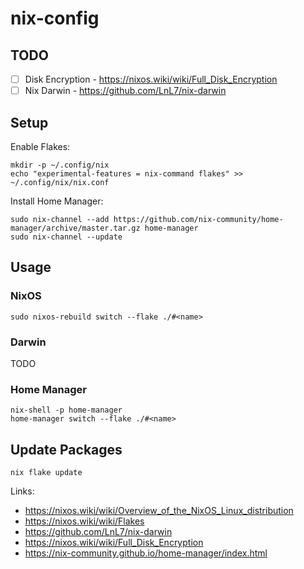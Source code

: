 # nix-config

## TODO

- [ ] Disk Encryption - https://nixos.wiki/wiki/Full_Disk_Encryption
- [ ] Nix Darwin - https://github.com/LnL7/nix-darwin

## Setup

Enable Flakes:
```
mkdir -p ~/.config/nix
echo "experimental-features = nix-command flakes" >> ~/.config/nix/nix.conf
```

Install Home Manager:
```
sudo nix-channel --add https://github.com/nix-community/home-manager/archive/master.tar.gz home-manager
sudo nix-channel --update
```

## Usage

### NixOS
```
sudo nixos-rebuild switch --flake ./#<name>
```

### Darwin

TODO

### Home Manager
```
nix-shell -p home-manager
home-manager switch --flake ./#<name>
```

## Update Packages
```
nix flake update
```

Links:
 - https://nixos.wiki/wiki/Overview_of_the_NixOS_Linux_distribution
 - https://nixos.wiki/wiki/Flakes
 - https://github.com/LnL7/nix-darwin
 - https://nixos.wiki/wiki/Full_Disk_Encryption
 - https://nix-community.github.io/home-manager/index.html
